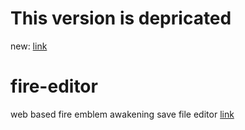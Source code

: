 # This version is depricated
new: [link](https://alexmgriffin.github.io/fire-editor2/)
# fire-editor
web based fire emblem awakening save file editor
[link](https://alexmgriffin.github.io/fire-editor/)

